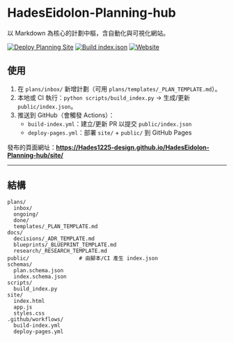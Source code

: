 # HadesEidolon-Planning-hub

以 Markdown 為核心的計劃中樞，含自動化與可視化網站。

[![Deploy Planning Site](https://img.shields.io/github/actions/workflow/status/Hades1225-design/HadesEidolon-Planning-hub/deploy-pages.yml?branch=main&label=pages)](https://github.com/Hades1225-design/HadesEidolon-Planning-hub/actions/workflows/deploy-pages.yml)
[![Build index.json](https://img.shields.io/github/actions/workflow/status/Hades1225-design/HadesEidolon-Planning-hub/build-index.yml?branch=main&label=index)](https://github.com/Hades1225-design/HadesEidolon-Planning-hub/actions/workflows/build-index.yml)
[![Website](https://img.shields.io/website?url=https://Hades1225-design.github.io/HadesEidolon-Planning-hub/site/)](https://Hades1225-design.github.io/HadesEidolon-Planning-hub/site/)

## 使用
1. 在 `plans/inbox/` 新增計劃（可用 `plans/templates/_PLAN_TEMPLATE.md`）。
2. 本地或 CI 執行：`python scripts/build_index.py` → 生成/更新 `public/index.json`。
3. 推送到 GitHub（會觸發 Actions）：
   - `build-index.yml`：建立/更新 PR 以提交 `public/index.json`
   - `deploy-pages.yml`：部署 `site/` + `public/` 到 GitHub Pages

發布的頁面網址：**https://Hades1225-design.github.io/HadesEidolon-Planning-hub/site/**

---

## 結構
```
plans/
  inbox/
  ongoing/
  done/
  templates/_PLAN_TEMPLATE.md
docs/
  decisions/_ADR_TEMPLATE.md
  blueprints/_BLUEPRINT_TEMPLATE.md
  research/_RESEARCH_TEMPLATE.md
public/                # 由腳本/CI 產生 index.json
schemas/
  plan.schema.json
  index.schema.json
scripts/
  build_index.py
site/
  index.html
  app.js
  styles.css
.github/workflows/
  build-index.yml
  deploy-pages.yml
```
